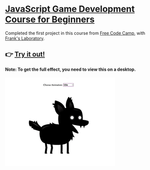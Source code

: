 # [JavaScript Game Development Course for Beginners](https://youtu.be/GFO_txvwK_c)
Completed the first project in this course from [Free Code Camp](https://www.youtube.com/@freecodecamp), with [Frank's Laboratory](https://www.youtube.com/c/Frankslaboratory).

## 👉 [Try it out!](https://bluelotus03.github.io/JS-Dev-Course-Project-1/)
#### Note: To get the full effect, you need to view this on a desktop. 

![Sprite Animation Dropdown](SpriteAnimationDropdown.gif)


